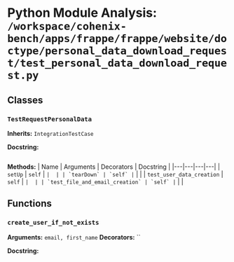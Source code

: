 # Python Module Analysis: `/workspace/cohenix-bench/apps/frappe/frappe/website/doctype/personal_data_download_request/test_personal_data_download_request.py`

## Classes

### `TestRequestPersonalData`
**Inherits:** `IntegrationTestCase`


**Docstring:**
```

```

**Methods:**
| Name | Arguments | Decorators | Docstring |
|---|---|---|---|
| `setUp` | `self` | `` |  |
| `tearDown` | `self` | `` |  |
| `test_user_data_creation` | `self` | `` |  |
| `test_file_and_email_creation` | `self` | `` |  |





## Functions

### `create_user_if_not_exists`
**Arguments:** `email, first_name`
**Decorators:** ``

**Docstring:**
```

```

